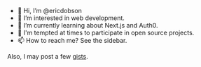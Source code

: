 - 👋 Hi, I’m @ericdobson
- 👀 I’m interested in web development.
- 🌱 I’m currently learning about Next.js and Auth0.
- 💞️ I'm tempted at times to participate in open source projects.
- 📫 How to reach me? See the sidebar.

Also, I may post a few [gists](https://gist.github.com/ericdobson).
<!---
ericdobson/ericdobson is a ✨ special ✨ repository because its `README.md` (this file) appears on your GitHub profile.
You can click the Preview link to take a look at your changes.
--->
